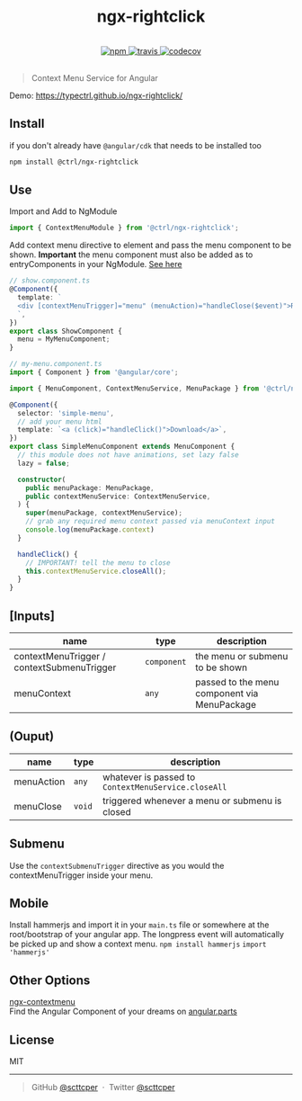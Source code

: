 <div align="center">
  <h1>ngx-rightclick</h1>
  <br>
  <a href="https://www.npmjs.com/package/@ctrl/ngx-rightclick">
    <img src="https://img.shields.io/npm/v/@ctrl/ngx-rightclick.svg" alt="npm">
  </a>
  <a href="https://travis-ci.org/TypeCtrl/ngx-rightclick">
    <img src="https://img.shields.io/travis/TypeCtrl/ngx-rightclick/master.svg" alt="travis">
  </a>
  <a href="https://codecov.io/github/typectrl/ngx-rightclick">
    <img src="https://img.shields.io/codecov/c/github/typectrl/ngx-rightclick.svg" alt="codecov">
  </a>
  <br>
  <br>
</div>

> Context Menu Service for Angular 

Demo: https://typectrl.github.io/ngx-rightclick/

## Install
if you don't already have `@angular/cdk` that needs to be installed too
```sh
npm install @ctrl/ngx-rightclick
```

## Use
Import and Add to NgModule
```ts
import { ContextMenuModule } from '@ctrl/ngx-rightclick';
```

Add context menu directive to element and pass the menu component to be shown. __Important__ the menu component must also be added as to entryComponents in your NgModule. [See here](https://github.com/TypeCtrl/ngx-rightclick/blob/2d9d0430e1e762e202d39dbad79da6bdaea1db23/src/app/app.module.ts#L47-L53)
```ts
// show.component.ts
@Component({
  template: `
  <div [contextMenuTrigger]="menu" (menuAction)="handleClose($event)">Right Click</div>
  `,
})
export class ShowComponent {
  menu = MyMenuComponent;
}
```

```ts
// my-menu.component.ts
import { Component } from '@angular/core';

import { MenuComponent, ContextMenuService, MenuPackage } from '@ctrl/ngx-rightclick';

@Component({
  selector: 'simple-menu',
  // add your menu html
  template: `<a (click)="handleClick()">Download</a>`,
})
export class SimpleMenuComponent extends MenuComponent {
  // this module does not have animations, set lazy false
  lazy = false;

  constructor(
    public menuPackage: MenuPackage,
    public contextMenuService: ContextMenuService,
  ) {
    super(menuPackage, contextMenuService);
    // grab any required menu context passed via menuContext input
    console.log(menuPackage.context)
  }

  handleClick() {
    // IMPORTANT! tell the menu to close 
    this.contextMenuService.closeAll();
  }
}
```

## [Inputs]

| name                                       | type        | description                                  |
| ------------------------------------------ | ----------- | -------------------------------------------- |
| contextMenuTrigger / contextSubmenuTrigger | `component` | the menu or submenu to be shown              |
| menuContext                                | `any`       | passed to the menu component via MenuPackage |

## (Ouput)

| name       | type   | description                                         |
| ---------- | ------ | --------------------------------------------------- |
| menuAction | `any`  | whatever is passed to `ContextMenuService.closeAll` |
| menuClose  | `void` | triggered whenever a menu or submenu is closed      |


## Submenu
Use the `contextSubmenuTrigger` directive as you would the contextMenuTrigger inside your menu. 

## Mobile
Install hammerjs and import it in your `main.ts` file or somewhere at the root/bootstrap of your angular app. The longpress event will automatically be picked up and show a context menu. `npm install hammerjs` `import 'hammerjs'`

## Other Options
[ngx-contextmenu](https://github.com/isaacplmann/ngx-contextmenu)  
Find the Angular Component of your dreams on [angular.parts](https://angular.parts/)

## License
MIT

---

> GitHub [@scttcper](https://github.com/scttcper) &nbsp;&middot;&nbsp;
> Twitter [@scttcper](https://twitter.com/scttcper)
